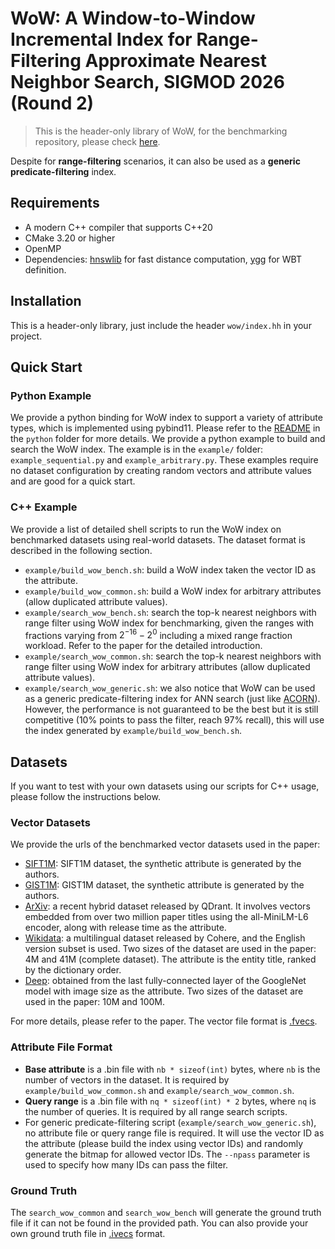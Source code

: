 # WoW: A Window-to-Window Incremental Index for Range-Filtering Approximate Nearest Neighbor Search, SIGMOD 2026 (Round 2)

> This is the header-only library of WoW, for the benchmarking repository, please check [here](https://github.com/ziqiwww/wow_benchmark).

Despite for **range-filtering** scenarios, it can also be used as a **generic predicate-filtering** index.


## Requirements
- A modern C++ compiler that supports C++20
- CMake 3.20 or higher
- OpenMP
- Dependencies: [hnswlib](https://github.com/nmslib/hnswlib) for fast distance computation, [ygg](https://github.com/tinloaf/ygg) for WBT definition.

## Installation
This is a header-only library, just include the header `wow/index.hh` in your project.

## Quick Start
### Python Example
We provide a python binding for WoW index to support a variety of attribute types, which is implemented using pybind11. Please refer to the [README](./python/README.md) in the `python` folder for more details.
We provide a python example to build and search the WoW index. The example is in the `example/` folder: `example_sequential.py` and `example_arbitrary.py`.
These examples require no dataset configuration by creating random vectors and attribute values and are good for a quick start.
### C++ Example
We provide a list of detailed shell scripts to run the WoW index on benchmarked datasets using real-world datasets. The dataset format is described in the following section.
- `example/build_wow_bench.sh`: build a WoW index taken the vector ID as the attribute.
- `example/build_wow_common.sh`: build a WoW index for arbitrary attributes (allow duplicated attribute values).
- `example/search_wow_bench.sh`: search the top-k nearest neighbors with range filter using WoW index for benchmarking, given the ranges with fractions varying from $2^{-16}-2^0$ including a mixed range fraction workload. Refer to the paper for the detailed introduction.
- `example/search_wow_common.sh`: search the top-k nearest neighbors with range filter using WoW index for arbitrary attributes (allow duplicated attribute values).
- `example/search_wow_generic.sh`: we also notice that WoW can be used as a generic predicate-filtering index for ANN search (just like [ACORN](https://github.com/guestrin-lab/ACORN)). However, the performance is not guaranteed to be the best but it is still competitive (10% points to pass the filter, reach 97% recall), this will use the index generated by `example/build_wow_bench.sh`.

## Datasets
If you want to test with your own datasets using our scripts for C++ usage, please follow the instructions below.
### Vector Datasets
We provide the urls of the benchmarked vector datasets used in the paper:
- [SIFT1M](http://corpus-texmex.irisa.fr/): SIFT1M dataset, the synthetic attribute is generated by the authors.
- [GIST1M](http://corpus-texmex.irisa.fr/): GIST1M dataset, the synthetic attribute is generated by the authors.
- [ArXiv](https://github.com/qdrant/ann-filtering-benchmark-datasets): a recent hybrid dataset released by QDrant.
It involves vectors embedded from over two million paper titles using the all-MiniLM-L6 encoder, along with release time as the attribute.
- [Wikidata](https://huggingface.co/datasets/Cohere/wikipedia-2023-11-embed-multilingual-v3): a multilingual dataset released by Cohere, and the English version subset is used.
Two sizes of the dataset are used in the paper: 4M and 41M (complete dataset).
The attribute is the entity title, ranked by the dictionary order.
- [Deep](https://research.yandex.com/blog/benchmarks-for-billion-scale-similarity-search): obtained from the last fully-connected layer of the GoogleNet model with image size as the attribute.
Two sizes of the dataset are used in the paper: 10M and 100M.

For more details, please refer to the paper. The vector file format is [.fvecs](http://corpus-texmex.irisa.fr/).

### Attribute File Format
* **Base attribute** is a .bin file with `nb * sizeof(int)` bytes, where `nb` is the number of vectors in the dataset.
It is required by `example/build_wow_common.sh` and `example/search_wow_common.sh`.
* **Query range** is a .bin file with `nq * sizeof(int) * 2` bytes, where `nq` is the number of queries. It is required by all range search scripts.
* For generic predicate-filtering script (`example/search_wow_generic.sh`), no attribute file or query range file is required. It will use the vector ID as the attribute (please build the index using vector IDs) and randomly generate the bitmap for allowed vector IDs. The `--npass` parameter is used to specify how many IDs can pass the filter.

### Ground Truth
The `search_wow_common` and `search_wow_bench` will generate the ground truth file if it can not be found in the provided path. You can also provide your own ground truth file in [.ivecs](http://corpus-texmex.irisa.fr/) format.

